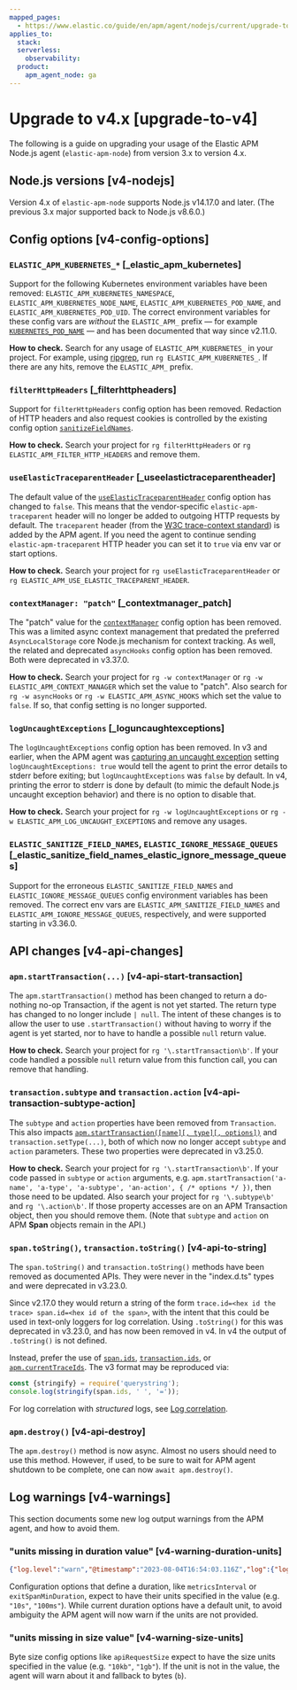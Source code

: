 ```yaml
---
mapped_pages:
  - https://www.elastic.co/guide/en/apm/agent/nodejs/current/upgrade-to-v4.html
applies_to:
  stack:
  serverless:
    observability:
  product:
    apm_agent_node: ga
---
```


# Upgrade to v4.x [upgrade-to-v4]

The following is a guide on upgrading your usage of the Elastic APM Node.js agent (`elastic-apm-node`) from version 3.x to version 4.x.

## Node.js versions [v4-nodejs]

Version 4.x of `elastic-apm-node` supports Node.js v14.17.0 and later. (The previous 3.x major supported back to Node.js v8.6.0.)


## Config options [v4-config-options]

### `ELASTIC_APM_KUBERNETES_*` [_elastic_apm_kubernetes]

Support for the following Kubernetes environment variables have been removed: `ELASTIC_APM_KUBERNETES_NAMESPACE`, `ELASTIC_APM_KUBERNETES_NODE_NAME`, `ELASTIC_APM_KUBERNETES_POD_NAME`, and `ELASTIC_APM_KUBERNETES_POD_UID`. The correct environment variables for these config vars are *without* the `ELASTIC_APM_` prefix — for example [`KUBERNETES_POD_NAME`](/reference/configuration.md#kubernetes-pod-name) — and has been documented that way since v2.11.0.

**How to check.** Search for any usage of `ELASTIC_APM_KUBERNETES_` in your project. For example, using [ripgrep](https://github.com/BurntSushi/ripgrep), run `rg ELASTIC_APM_KUBERNETES_`. If there are any hits, remove the `ELASTIC_APM_` prefix.


### `filterHttpHeaders` [_filterhttpheaders]

Support for `filterHttpHeaders` config option has been removed. Redaction of HTTP headers and also request cookies is controlled by the existing config option [`sanitizeFieldNames`](/reference/configuration.md#sanitize-field-names).

**How to check.** Search your project for `rg filterHttpHeaders` or `rg ELASTIC_APM_FILTER_HTTP_HEADERS` and remove them.


### `useElasticTraceparentHeader` [_useelastictraceparentheader]

The default value of the [`useElasticTraceparentHeader`](/reference/configuration.md#use-elastic-traceparent-header) config option has changed to `false`. This means that the vendor-specific `elastic-apm-traceparent` header will no longer be added to outgoing HTTP requests by default. The `traceparent` header (from the [W3C trace-context standard](https://w3c.github.io/trace-context/)) is added by the APM agent. If you need the agent to continue sending `elastic-apm-traceparent` HTTP header you can set it to `true` via env var or start options.

**How to check.** Search your project for `rg useElasticTraceparentHeader` or `rg ELASTIC_APM_USE_ELASTIC_TRACEPARENT_HEADER`.


### `contextManager: "patch"` [_contextmanager_patch]

The "patch" value for the [`contextManager`](/reference/configuration.md#context-manager) config option has been removed. This was a limited async context management that predated the preferred `AsyncLocalStorage` core Node.js mechanism for context tracking. As well, the related and deprecated `asyncHooks` config option has been removed. Both were deprecated in v3.37.0.

**How to check.** Search your project for `rg -w contextManager` or `rg -w ELASTIC_APM_CONTEXT_MANAGER` which set the value to "patch". Also search for `rg -w asyncHooks` or `rg -w ELASTIC_APM_ASYNC_HOOKS` which set the value to `false`. If so, that config setting is no longer supported.


### `logUncaughtExceptions` [_loguncaughtexceptions]

The `logUncaughtExceptions` config option has been removed. In v3 and earlier, when the APM agent was [capturing an uncaught exception](/reference/configuration.md#capture-exceptions) setting `logUncaughtExceptions: true` would tell the agent to print the error details to stderr before exiting; but `logUncaughtExceptions` was `false` by default. In v4, printing the error to stderr is done by default (to mimic the default Node.js uncaught exception behavior) and there is no option to disable that.

**How to check.** Search your project for `rg -w logUncaughtExceptions` or `rg -w ELASTIC_APM_LOG_UNCAUGHT_EXCEPTIONS` and remove any usages.


### `ELASTIC_SANITIZE_FIELD_NAMES`, `ELASTIC_IGNORE_MESSAGE_QUEUES` [_elastic_sanitize_field_names_elastic_ignore_message_queues]

Support for the erroneous `ELASTIC_SANITIZE_FIELD_NAMES` and `ELASTIC_IGNORE_MESSAGE_QUEUES` config environment variables has been removed. The correct env vars are `ELASTIC_APM_SANITIZE_FIELD_NAMES` and `ELASTIC_APM_IGNORE_MESSAGE_QUEUES`, respectively, and were supported starting in v3.36.0.



## API changes [v4-api-changes]

### `apm.startTransaction(...)` [v4-api-start-transaction]

The `apm.startTransaction()` method has been changed to return a do-nothing no-op Transaction, if the agent is not yet started. The return type has changed to no longer include `| null`. The intent of these changes is to allow the user to use `.startTransaction()` without having to worry if the agent is yet started, nor to have to handle a possible `null` return value.

**How to check.** Search your project for `rg '\.startTransaction\b'`. If your code handled a possible `null` return value from this function call, you can remove that handling.


### `transaction.subtype` and `transaction.action` [v4-api-transaction-subtype-action]

The `subtype` and `action` properties have been removed from `Transaction`. This also impacts [`apm.startTransaction([name][, type][, options])`](/reference/agent-api.md#apm-start-transaction) and `transaction.setType(...)`, both of which now no longer accept `subtype` and `action` parameters. These two properties were deprecated in v3.25.0.

**How to check.** Search your project for `rg '\.startTransaction\b'`. If your code passed in `subtype` or `action` arguments, e.g. `apm.startTransaction('a-name', 'a-type', 'a-subtype', 'an-action', { /* options */ })`, then those need to be updated.  Also search your project for `rg '\.subtype\b'` and `rg '\.action\b'`. If those property accesses are on an APM Transaction object, then you should remove them. (Note that `subtype` and `action` on APM **Span** objects remain in the API.)


### `span.toString()`, `transaction.toString()` [v4-api-to-string]

The `span.toString()` and `transaction.toString()` methods have been removed as documented APIs. They were never in the "index.d.ts" types and were deprecated in v3.23.0.

Since v2.17.0 they would return a string of the form `trace.id=<hex id the trace> span.id=<hex id of the span>`, with the intent that this could be used in text-only loggers for log correlation. Using `.toString()` for this was deprecated in v3.23.0, and has now been removed in v4. In v4 the output of `.toString()` is not defined.

Instead, prefer the use of [`span.ids`](/reference/span-api.md#span-ids), [`transaction.ids`](/reference/transaction-api.md#transaction-ids), or [`apm.currentTraceIds`](/reference/agent-api.md#apm-current-trace-ids). The v3 format may be reproduced via:

```js
const {stringify} = require('querystring');
console.log(stringify(span.ids, ' ', '='));
```

For log correlation with *structured* logs, see [Log correlation](/reference/logs.md#log-correlation-ids).


### `apm.destroy()` [v4-api-destroy]

The `apm.destroy()` method is now async. Almost no users should need to use this method. However, if used, to be sure to wait for APM agent shutdown to be complete, one can now `await apm.destroy()`.



## Log warnings [v4-warnings]

This section documents some new log output warnings from the APM agent, and how to avoid them.

### "units missing in duration value" [v4-warning-duration-units]

```json
{"log.level":"warn","@timestamp":"2023-08-04T16:54:03.116Z","log":{"logger":"elastic-apm-node"},"ecs":{"version":"1.6.0"},"message":"units missing in duration value \"5\" for \"metricsInterval\" config option: using default units \"s\""}
```

Configuration options that define a duration, like `metricsInterval` or `exitSpanMinDuration`, expect to have their units specified in the value (e.g. `"10s"`, `"100ms"`). While current duration options have a default unit, to avoid ambiguity the APM agent will now warn if the units are not provided.


### "units missing in size value" [v4-warning-size-units]

Byte size config options like `apiRequestSize` expect to have the size units specified in the value (e.g. `"10kb"`, `"1gb"`). If the unit is not in the value, the agent will warn about it and fallback to bytes (`b`).
